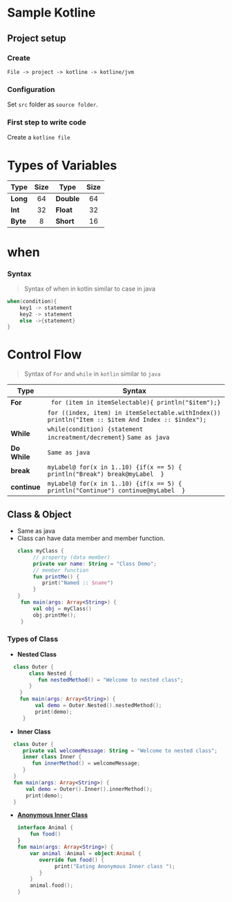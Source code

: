 # Sample Kotline

## Project setup
### Create
  `File -> project -> kotline -> kotline/jvm`
### Configuration
Set `src` folder as `source folder`.
### First step to write code
Create a `kotline file`
# Types of Variables
|  Type | Size  |  Type | Size  |
|---|:---:|---|:---:|
| **Long**  |  64 | **Double**  | 64  |
| **Int**  | 32  | **Float**  |  32 | 
| **Byte**  |  8 | **Short**  |  16 | 


# when
### Syntax 
>Syntax of when in kotlin similar to case in java
 ``` kotlin
 when(condition){
     key1 -> statement
     key2 -> statement
     else ->{statement}
 }
 ```
 # Control Flow
 >Syntax of ```For``` and ```while``` in ```kotlin``` similar to ```java```
 
 |  Type | Syntax  |
 |---|---|
 | **For**  | ``` for (item in itemSelectable){ println("$item");}```| 
 | |```for ((index, item) in itemSelectable.withIndex()) println("Item :: $item And Index :: $index"); ``` |
 | **While**  |``` while(condition) {statement increatment/decrement} ```  ```Same as java ``` | 
 | **Do While**  | ```Same as java ``` |
 | **break**  | ```myLabel@ for(x in 1..10) {if(x == 5) { println("Break") break@myLabel  } ``` |
 | **continue**  | ```myLabel@ for(x in 1..10) {if(x == 5) { println("Continue") continue@myLabel  } ```  |
 
 ## Class & Object 
  
- Same as java
- Class can have data member and member function.
  ```kotlin
  class myClass {
       // property (data member)
       private var name: String = "Class Demo";
       // member function
       fun printMe() {
          print("Named :: $name")
       }
  } 
   fun main(args: Array<String>) {
       val obj = myClass() 
       obj.printMe();
   }
   ```

 ### Types of Class
  - **Nested Class**
  ```kotlin
    class Outer {
         class Nested {
            fun nestedMethod() = "Welcome to nested class";
         }
      }
      fun main(args: Array<String>) {
           val demo = Outer.Nested().nestedMethod();
           print(demo);
       }
   ```
  - **Inner Class**
  ```kotlin
    class Outer {
       private val welcomeMessage: String = "Welcome to nested class";
       inner class Inner {
          fun innerMethod() = welcomeMessage;
       }
    }
    fun main(args: Array<String>) {
        val demo = Outer().Inner().innerMethod();
        print(demo);
    }
```
  - [**Anonymous Inner Class**](src/oops/classdemo/AnonymousClassDemo.kt)
    ```kotlin
    interface Animal {
        fun food()
    }
    fun main(args: Array<String>) {
        var animal :Animal = object:Animal {
           override fun food() {
                print("Eating Anonymous Inner class ");
           }
        }
        animal.food();
    }
  ```
